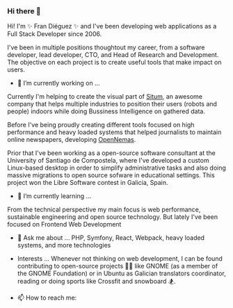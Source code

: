 ### Hi there 👋
Hi! I'm ✨ Fran Diéguez ✨ and I've been developing web applications as a 
Full Stack Developer since 2006. 

I've been in multiple positions thoughtout my career, from a software developer, lead developer, 
CTO, and Head of Research and Development. 
The objective on each project is to create useful tools that make 
impact on users.


- 🔭 I’m currently working on ...

Currently I'm helping to create the visual part of [Situm](https://www.situm.com), 
an awesome company that helps multiple industries to position their users 
(robots and people) indoors while doing Bussiness Intelligence on gathered data.

Before I've being proudly creating different tools focused on high performance 
and heavy loaded systems that helped journalists to maintain online newspapers, developing [OpenNemas](https://www.opennemas.com).

Prior that I've been working as a open-source software consultant at the 
University of Santiago de Compostela, where I've developed a custom Linux-based 
desktop in order to simplify administrative tasks and also doing massive 
migrations to open source sofware in educational settings. 
This project won the Libre Software contest in Galicia, Spain.

- 🌱 I’m currently learning ...

From the technical perspective my main focus is web performance, sustainable engineering and open source technology.
But lately I've been focused on Frontend Web Development

- 💬 Ask me about ...
PHP, Symfony, React, Webpack, heavy loaded systems, and more technologies

- Interests ...
Whenever not thinking on web development, I can be found contributing to
open-source projects 👨‍💻 like GNOME (as a member of the GNOME Foundation) 
or in Ubuntu as Galician translators coordinator, 
reading or doing sports like Crossfit and snowboard 🏂.

- 📫 How to reach me: 

